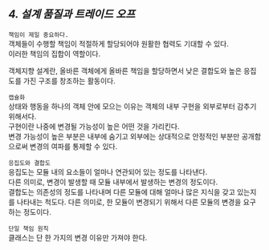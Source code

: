 ## ***4. 설계 품질과 트레이드 오프***  

`책임이 제일 중요하다.`   
객체들이 수행할 책임이 적절하게 할당되어야 원활한 협력도 기대할 수 있다.  
이러한 책임의 집합이 역할이다.  

객체지향 설계란, 올바른 객체에게 올바른 책임을 할당하면서 낮은 결합도와 높은 응집도를 가진 구조를 창조하는 활동이다.    

`캡슐화`  
상태와 행동을 하나의 객체 안에 모으는 이유는 객체의 내부 구현을 외부로부터 감추기 위해서다.    
구현이란 나중에 변경될 가능성이 높은 어떤 것을 가리킨다.  
변경 가능성이 높은 부분은 내부에 숨기고 외부에는 상대적으로 안정적인 부분만 공개함으로써 변경의 여파를 통제할 수 있다.  

`응집도와 결합도`  
응집도는 모듈 내의 요소들이 얼마나 연관되어 있는 정도를 나타낸다.    
다른 의미로, 변경이 발생할 때 모듈 내부에서 발생하는 변경의 정도이다.  
결합도는 의존성의 정도를 나타내며 다른 모듈에 대해 얼마나 많은 지식을 갖고 있는지를 나타내는 척도다.
다른 의미로, 한 모듈이 변경되기 위해서 다른 모듈의 변경을 요구하는 정도이다.  

`단일 책임 원칙`  
클래스는 단 한 가지의 변경 이유만 가져야 한다.  








 
